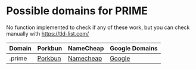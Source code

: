 # Possible domains for PRIME

No function implemented to check if any of these work, but you can check manually with https://tld-list.com/

| Domain | Porkbun | NameCheap | Google Domains |
|---|---|---|---|
| .prime | [Porkbun](https://porkbun.com/checkout/search?prb=e814663da1&tlds=&idnLanguage=&search=search&q=.prime) | [Namecheap](https://www.namecheap.com/domains/registration/results/?domain=.prime) | [Google](https://domains.google.com/registrar/search?searchTerm=.prime) |
